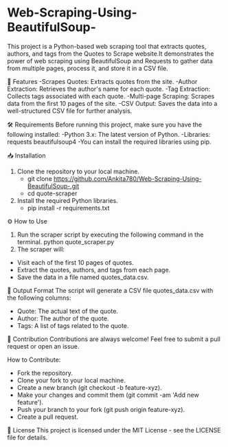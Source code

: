 # Web-Scraping-Using-BeautifulSoup-
This project is a Python-based web scraping tool that extracts quotes, authors, and tags from the Quotes to Scrape website.It demonstrates the power of web scraping using BeautifulSoup and Requests to gather data from multiple pages, process it, and store it in a CSV file.

🚀 Features
-Scrapes Quotes: Extracts quotes from the site.
-Author Extraction: Retrieves the author's name for each quote.
-Tag Extraction: Collects tags associated with each quote.
-Multi-page Scraping: Scrapes data from the first 10 pages of the site.
-CSV Output: Saves the data into a well-structured CSV file for further analysis.

🛠️ Requirements
Before running this project, make sure you have the following installed:
-Python 3.x: The latest version of Python.
-Libraries:
requests
beautifulsoup4
-You can install the required libraries using pip.

📥 Installation
1. Clone the repository to your local machine.
   - git clone https://github.com/Ankita780/Web-Scraping-Using-BeautifulSoup-.git
   - cd quote-scraper
2. Install the required Python libraries.
   - pip install -r requirements.txt

⚙️ How to Use
1. Run the scraper script by executing the following command in the terminal.
   python quote_scraper.py
2. The scraper will:
- Visit each of the first 10 pages of quotes.
- Extract the quotes, authors, and tags from each page.
- Save the data in a file named quotes_data.csv.

📄 Output Format
The script will generate a CSV file quotes_data.csv with the following columns:
- Quote: The actual text of the quote.
- Author: The author of the quote.
- Tags: A list of tags related to the quote.

🌱 Contribution
Contributions are always welcome! Feel free to submit a pull request or open an issue.

How to Contribute:
- Fork the repository.
- Clone your fork to your local machine.
- Create a new branch (git checkout -b feature-xyz).
- Make your changes and commit them (git commit -am 'Add new feature').
- Push your branch to your fork (git push origin feature-xyz).
- Create a pull request.

📝 License
This project is licensed under the MIT License - see the LICENSE file for details.

